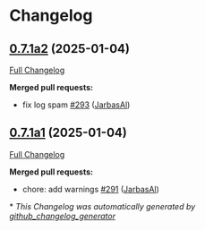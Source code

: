 # Changelog

## [0.7.1a2](https://github.com/OpenVoiceOS/ovos-plugin-manager/tree/0.7.1a2) (2025-01-04)

[Full Changelog](https://github.com/OpenVoiceOS/ovos-plugin-manager/compare/0.7.1a1...0.7.1a2)

**Merged pull requests:**

- fix log spam [\#293](https://github.com/OpenVoiceOS/ovos-plugin-manager/pull/293) ([JarbasAl](https://github.com/JarbasAl))

## [0.7.1a1](https://github.com/OpenVoiceOS/ovos-plugin-manager/tree/0.7.1a1) (2025-01-04)

[Full Changelog](https://github.com/OpenVoiceOS/ovos-plugin-manager/compare/0.7.0...0.7.1a1)

**Merged pull requests:**

- chore: add warnings [\#291](https://github.com/OpenVoiceOS/ovos-plugin-manager/pull/291) ([JarbasAl](https://github.com/JarbasAl))



\* *This Changelog was automatically generated by [github_changelog_generator](https://github.com/github-changelog-generator/github-changelog-generator)*
